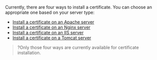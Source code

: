 Currently, there are four ways to install a certificate. You can choose an appropriate one based on your server type:
- [Install a certificate on an Apache server](https://cloud.tencent.com/document/product/400/35243)
- [Install a certificate on an Nginx server](https://cloud.tencent.com/document/product/400/35244)
- [Install a certificate on an IIS server](https://cloud.tencent.com/document/product/400/35225)
- [Install a certificate on a Tomcat server](https://cloud.tencent.com/document/product/400/35224)

>?Only those four ways are currently available for certificate installation.
